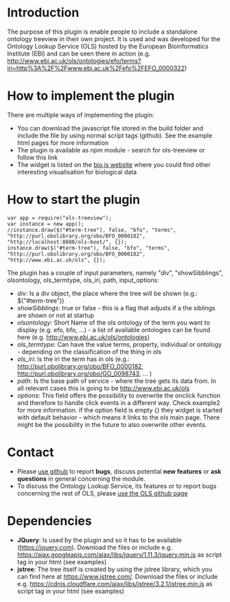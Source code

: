 # Introduction
The purpose of this plugin is enable people to include a standalone ontology treeview in their own project. It is used and was developed for the Ontology Lookup Service (OLS) hosted by the European Bioinformatics Institute (EBI) and can be seen there in action (e.g. http://www.ebi.ac.uk/ols/ontologies/efo/terms?iri=http%3A%2F%2Fwww.ebi.ac.uk%2Fefo%2FEFO_0000322)  

# How to implement the plugin
There are multiple ways of implementing the plugin:
- You can download the javascript file stored in the build folder and include the file by using normal script tags (github). See the example html pages for more information
- The plugin is available as npm module - search for ols-treeview or follow this link
- The widget is listed on the <a href="http://www.biojs.io">bio.js website</a> where you could find other interesting visualisation for biological data

# How to start the plugin
```
var app = require("ols-treeview");
var instance = new app();
//instance.draw($("#term-tree"), false, "bfo", "terms", "http://purl.obolibrary.org/obo/BFO_0000182", "http://localhost:8080/ols-boot/", {});
instance.draw($("#term-tree"), false, "bfo", "terms", "http://purl.obolibrary.org/obo/BFO_0000182", "http://www.ebi.ac.uk/ols", {});
```

The plugin has a couple of input parameters, namely "div", "showSibblings", olsontology, ols_termtype, ols_iri, path, input_options:
- *div*: Is a div object, the place where the tree will be shown (e.g.: $("#term-tree"))
- *showSibblings*: true or false - this is a flag that adjusts if a the siblings are shown or not at startup
- *olsontology*: Short Name of the ols ontology of the term you want to display (e.g. efo, bfo, ...) - a list of available ontologies can be found here  (e.g. http://www.ebi.ac.uk/ols/ontologies)
- *ols_termtype*: Can have the value terms, property, individual or ontology - depending on the classification of the thing in ols
- *ols_iri*: Is the iri the term has in ols (e.g.: http://purl.obolibrary.org/obo/BFO_0000182, http://purl.obolibrary.org/obo/GO_0098743, ...  )
- *path*: Is the base path of service - where the tree gets its data from. In all relevant cases this is going to be http://www.ebi.ac.uk/ols
- *options*: This field offers the possibility to overwrite the onclick function and therefore to handle click events in a different way. Check example2 for more information. if the option field is empty {} they widget is started with default behavior - which means it links to the ols main page. There might be the possibility in the future to also overwrite other events.

# Contact
- Please <a href="https://github.com/LLTommy/OLS-graphview">use github</a> to report **bugs**, discuss potential **new features** or **ask questions** in general concerning the module.
- To discuss the Ontology Lookup Service, its features or to report bugs concerning the rest of OLS, please <a href="https://github.com/EBISPOT/OLS/issues">use the OLS github page</a>

# Dependencies
* **JQuery**: Is used by the plugin and so it has to be available (https://jquery.com). Download the files or include e.g. https://ajax.googleapis.com/ajax/libs/jquery/1.11.3/jquery.min.js as script tag in your html (see examples)
* **jstree**: The tree itself is created by using the jstree library, which you can find here at https://www.jstree.com/. Download the files or include e.g. https://cdnjs.cloudflare.com/ajax/libs/jstree/3.2.1/jstree.min.js as script tag in your html (see examples)
